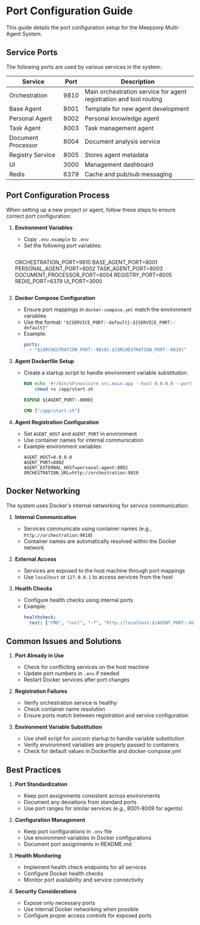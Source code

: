 # Port Configuration Guide

This guide details the port configuration setup for the Meepzorp Multi-Agent System.

## Service Ports

The following ports are used by various services in the system:

| Service | Port | Description |
|---------|------|-------------|
| Orchestration | 9810 | Main orchestration service for agent registration and tool routing |
| Base Agent | 8001 | Template for new agent development |
| Personal Agent | 8002 | Personal knowledge agent |
| Task Agent | 8003 | Task management agent |
| Document Processor | 8004 | Document analysis service |
| Registry Service | 8005 | Stores agent metadata |
| UI | 3000 | Management dashboard |
| Redis | 6379 | Cache and pub/sub messaging |

## Port Configuration Process

When setting up a new project or agent, follow these steps to ensure correct port configuration:

1. **Environment Variables**
   - Copy `.env.example` to `.env`
   - Set the following port variables:
     ```
    ORCHESTRATION_PORT=9810
    BASE_AGENT_PORT=8001
    PERSONAL_AGENT_PORT=8002
    TASK_AGENT_PORT=8003
    DOCUMENT_PROCESSOR_PORT=8004
    REGISTRY_PORT=8005
    REDIS_PORT=6379
    UI_PORT=3000
    ```

2. **Docker Compose Configuration**
   - Ensure port mappings in `docker-compose.yml` match the environment variables
   - Use the format: `"${SERVICE_PORT:-default}:${SERVICE_PORT:-default}"`
   - Example:
     ```yaml
     ports:
       - "${ORCHESTRATION_PORT:-9810}:${ORCHESTRATION_PORT:-9810}"
     ```

3. **Agent Dockerfile Setup**
   - Create a startup script to handle environment variable substitution:
     ```dockerfile
     RUN echo '#!/bin/sh\nuvicorn src.main:app --host 0.0.0.0 --port ${AGENT_PORT:-8000}' > /app/start.sh && \
         chmod +x /app/start.sh
     
     EXPOSE ${AGENT_PORT:-8000}
     
     CMD ["/app/start.sh"]
     ```

4. **Agent Registration Configuration**
   - Set `AGENT_HOST` and `AGENT_PORT` in environment
   - Use container names for internal communication
   - Example environment variables:
     ```
     AGENT_HOST=0.0.0.0
     AGENT_PORT=8002
     AGENT_EXTERNAL_HOST=personal-agent:8002
     ORCHESTRATION_URL=http://orchestration:9810
     ```

## Docker Networking

The system uses Docker's internal networking for service communication:

1. **Internal Communication**
   - Services communicate using container names (e.g., `http://orchestration:9810`)
   - Container names are automatically resolved within the Docker network

2. **External Access**
   - Services are exposed to the host machine through port mappings
   - Use `localhost` or `127.0.0.1` to access services from the host

3. **Health Checks**
   - Configure health checks using internal ports
   - Example:
     ```yaml
     healthcheck:
       test: ["CMD", "curl", "-f", "http://localhost:${AGENT_PORT:-8002}/health"]
     ```

## Common Issues and Solutions

1. **Port Already in Use**
   - Check for conflicting services on the host machine
   - Update port numbers in `.env` if needed
   - Restart Docker services after port changes

2. **Registration Failures**
   - Verify orchestration service is healthy
   - Check container name resolution
   - Ensure ports match between registration and service configuration

3. **Environment Variable Substitution**
   - Use shell script for uvicorn startup to handle variable substitution
   - Verify environment variables are properly passed to containers
   - Check for default values in Dockerfile and docker-compose.yml

## Best Practices

1. **Port Standardization**
   - Keep port assignments consistent across environments
   - Document any deviations from standard ports
   - Use port ranges for similar services (e.g., 8001-8009 for agents)

2. **Configuration Management**
   - Keep port configurations in `.env` file
   - Use environment variables in Docker configurations
   - Document port assignments in README.md

3. **Health Monitoring**
   - Implement health check endpoints for all services
   - Configure Docker health checks
   - Monitor port availability and service connectivity

4. **Security Considerations**
   - Expose only necessary ports
   - Use internal Docker networking when possible
   - Configure proper access controls for exposed ports 